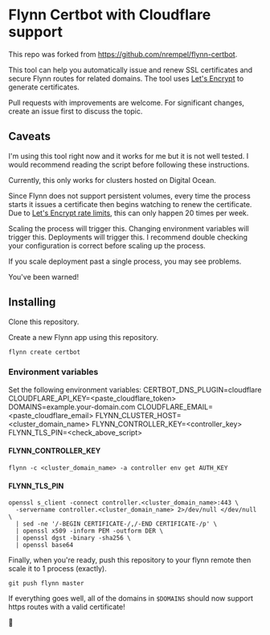 # Flynn Certbot with Cloudflare support
This repo was forked from https://github.com/nrempel/flynn-certbot.

This tool can help you automatically issue and renew SSL certificates and secure Flynn routes for related domains. The tool uses [Let's Encrypt](https://letsencrypt.org) to generate certificates.

Pull requests with improvements are welcome. For significant changes, create an issue first to discuss the topic.

## Caveats

I'm using this tool right now and it works for me but it is not well tested. I would recommend reading the script before following these instructions.

Currently, this only works for clusters hosted on Digital Ocean.

Since Flynn does not support persistent volumes, every time the process starts it issues a certificate then begins watching to renew the certificate. Due to [Let's Encrypt rate limits](https://letsencrypt.org/docs/rate-limits/), this can only happen 20 times per week.

Scaling the process will trigger this. Changing environment variables will trigger this. Deployments will trigger this. I recommend double checking your configuration is correct before scaling up the process.

If you scale deployment past a single process, you may see problems.

You've been warned!

## Installing

Clone this repository.

Create a new Flynn app using this repository.

`flynn create certbot`

### Environment variables
Set the following environment variables:
CERTBOT_DNS_PLUGIN=cloudflare
CLOUDFLARE_API_KEY=<paste_cloudflare_token>
DOMAINS=example.your-domain.com
CLOUDFLARE_EMAIL=<paste_cloudflare_email>
FLYNN_CLUSTER_HOST=<cluster_domain_name>
FLYNN_CONTROLLER_KEY=<controller_key>
FLYNN_TLS_PIN=<check_above_script>


#### FLYNN_CONTROLLER_KEY
```
flynn -c <cluster_domain_name> -a controller env get AUTH_KEY
```

#### FLYNN_TLS_PIN
```
openssl s_client -connect controller.<cluster_domain_name>:443 \
  -servername controller.<cluster_domain_name> 2>/dev/null </dev/null \
  | sed -ne '/-BEGIN CERTIFICATE-/,/-END CERTIFICATE-/p' \
  | openssl x509 -inform PEM -outform DER \
  | openssl dgst -binary -sha256 \
  | openssl base64
```



Finally, when you're ready, push this repository to your flynn remote then scale it to 1 process (exactly).
```
git push flynn master
```
If everything goes well, all of the domains in `$DOMAINS` should now support https routes with a valid certificate!

🍻
